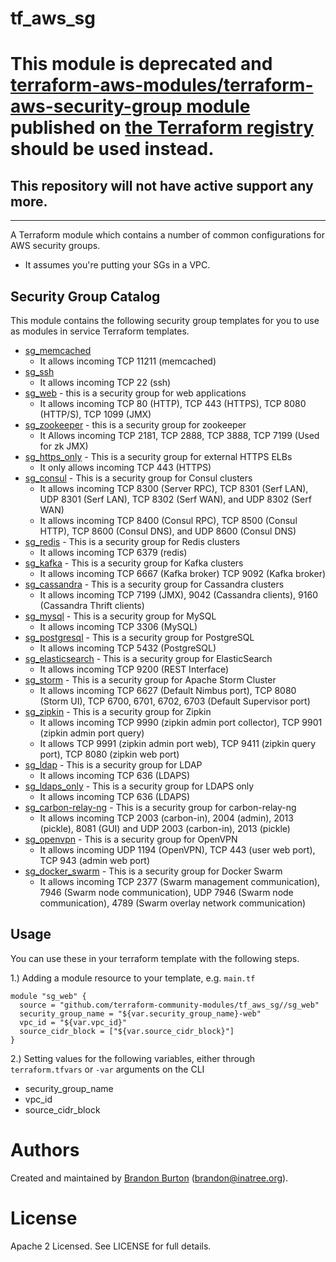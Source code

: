 tf_aws_sg
======================

# This module is deprecated and [terraform-aws-modules/terraform-aws-security-group module](https://github.com/terraform-aws-modules/terraform-aws-security-group) published on [the Terraform registry](https://registry.terraform.io/modules/terraform-aws-modules/security-group/aws) should be used instead.

## This repository will not have active support any more.

---

A Terraform module which contains a number of common configurations for AWS security groups.
* It assumes you're putting your SGs in a VPC.

Security Group Catalog
----------------------

This module contains the following security group templates for you to use as modules in
service Terraform templates.

- [sg_memcached](https://github.com/terraform-community-modules/tf_aws_sg/tree/master/sg_memcached)
    - It allows incoming TCP 11211 (memcached)
- [sg_ssh](https://github.com/terraform-community-modules/tf_aws_sg/tree/master/sg_ssh)
    - It allows incoming TCP 22 (ssh)
- [sg_web](https://github.com/terraform-community-modules/tf_aws_sg/tree/master/sg_web) - this is a security group for web applications
    - It allows incoming TCP 80 (HTTP), TCP 443 (HTTPS), TCP 8080 (HTTP/S), TCP 1099 (JMX)
- [sg_zookeeper](https://github.com/terraform-community-modules/tf_aws_sg/tree/master/sg_zookeeper) - this is a security group for zookeeper
    - It Allows incoming TCP 2181, TCP 2888, TCP 3888, TCP 7199 (Used for zk JMX)
- [sg_https_only](https://github.com/terraform-community-modules/tf_aws_sg/tree/master/sg_https_only) - This is a security group for external HTTPS ELBs
    - It only allows incoming TCP 443 (HTTPS)
- [sg_consul](https://github.com/terraform-community-modules/tf_aws_sg/tree/master/sg_consul) - This is a security group for Consul clusters
    - It allows incoming TCP 8300 (Server RPC), TCP 8301 (Serf LAN), UDP 8301 (Serf LAN), TCP 8302 (Serf WAN), and UDP 8302 (Serf WAN)
    - It allows incoming TCP 8400 (Consul RPC), TCP 8500 (Consul HTTP), TCP 8600 (Consul DNS), and UDP 8600 (Consul DNS)
- [sg_redis](https://github.com/terraform-community-modules/tf_aws_sg/tree/master/sg_redis) - This is a security group for Redis clusters
    - It allows incoming TCP 6379 (redis)
- [sg_kafka](https://github.com/terraform-community-modules/tf_aws_sg/tree/master/sg_kafka) - This is a security group for Kafka clusters
    - It allows incoming TCP 6667 (Kafka broker) TCP 9092 (Kafka broker)
- [sg_cassandra](https://github.com/terraform-community-modules/tf_aws_sg/tree/master/sg_cassandra) - This is a security group for Cassandra clusters
    - It allows incoming TCP 7199 (JMX), 9042 (Cassandra clients), 9160 (Cassandra Thrift clients)
- [sg_mysql](https://github.com/terraform-community-modules/tf_aws_sg/tree/master/sg_mysql) - This is a security group for MySQL
    - It allows incoming TCP 3306 (MySQL)
- [sg_postgresql](https://github.com/terraform-community-modules/tf_aws_sg/tree/master/sg_postgresql) - This is a security group for PostgreSQL
    - It allows incoming TCP 5432 (PostgreSQL)
- [sg_elasticsearch](https://github.com/terraform-community-modules/tf_aws_sg/tree/master/sg_elasticsearch) - This is a security group for ElasticSearch
    - It allows incoming TCP 9200 (REST Interface)
- [sg_storm](https://github.com/terraform-community-modules/tf_aws_sg/tree/master/sg_storm) - This is a security group for Apache Storm Cluster
    - It allows incoming TCP 6627 (Default Nimbus port), TCP 8080 (Storm UI), TCP 6700, 6701, 6702, 6703 (Default Supervisor port)
- [sg_zipkin](https://github.com/terraform-community-modules/tf_aws_sg/tree/master/sg_zipkin) - This is a security group for Zipkin
    - It allows incoming TCP 9990 (zipkin admin port collector), TCP 9901 (zipkin admin port query)
    - It allows TCP 9991 (zipkin admin port web), TCP 9411 (zipkin query port), TCP 8080 (zipkin web port)
- [sg_ldap](https://github.com/terraform-community-modules/tf_aws_sg/tree/master/sg_ldap) - This is a security group for LDAP
    - It allows incoming TCP 636 (LDAPS)
- [sg_ldaps_only](https://github.com/terraform-community-modules/tf_aws_sg/tree/master/sg_ldaps_only) - This is a security group for LDAPS only
    - It allows incoming TCP 636 (LDAPS)
- [sg_carbon-relay-ng](https://github.com/terraform-community-modules/tf_aws_sg/tree/master/sg_carbon-relay-ng) - This is a security group for carbon-relay-ng
    - It allows incoming TCP 2003 (carbon-in), 2004 (admin), 2013 (pickle), 8081 (GUI) and UDP 2003 (carbon-in), 2013 (pickle)
- [sg_openvpn](https://github.com/terraform-community-modules/tf_aws_sg/tree/master/sg_openvpn) - This is a security group for OpenVPN
    - It allows incoming UDP 1194 (OpenVPN), TCP 443 (user web port), TCP 943 (admin web port) 
- [sg_docker_swarm](https://github.com/terraform-community-modules/tf_aws_sg/tree/master/sg_docker_swarm) - This is a security group for Docker Swarm
    - It allows incoming TCP 2377 (Swarm management communication), 7946 (Swarm node communication), UDP 7946 (Swarm node communication), 4789 (Swarm overlay network communication)


Usage
------

You can use these in your terraform template with the following steps.

1.) Adding a module resource to your template, e.g. `main.tf`

```
module "sg_web" {
  source = "github.com/terraform-community-modules/tf_aws_sg//sg_web"
  security_group_name = "${var.security_group_name}-web"
  vpc_id = "${var.vpc_id}"
  source_cidr_block = ["${var.source_cidr_block}"]
}
```

2.) Setting values for the following variables, either through `terraform.tfvars` or `-var` arguments on the CLI

- security_group_name
- vpc_id
- source_cidr_block

Authors
=======

Created and maintained by [Brandon Burton](https://github.com/solarce)
(brandon@inatree.org).

License
=======

Apache 2 Licensed. See LICENSE for full details.
